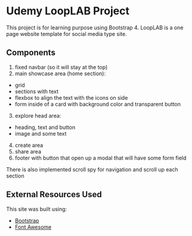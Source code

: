 # Udemy LoopLAB Project
This project is for learning purpose using Bootstrap 4.
LoopLAB is a one page website template for social media type site.

## Components
1. fixed navbar (so it will stay at the top)
2. main showcase area (home section): 
- grid
- sections with text
- flexbox to align the text with the icons on side
- form inside of a card with background color and transparent button
3. explore head area:
- heading, text and button
- image and some text
4. create area
5. share area
6. footer with button that open up a modal that will have some form field

There is also implemented scroll spy for navigation and scroll up each section 

## External Resources Used
This site was built using:
- [Bootstrap](https://getbootstrap.com/)
- [Font Awesome](https://fontawesome.com/)



